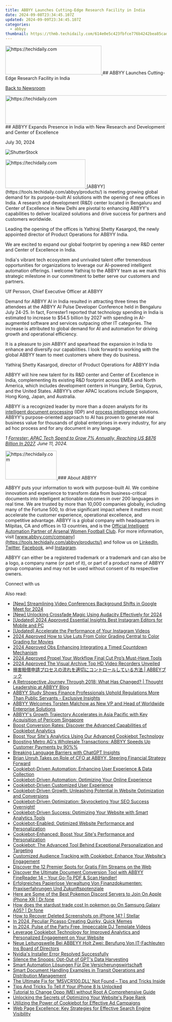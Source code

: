 ```yaml
---
title: ABBYY Launches Cutting-Edge Research Facility in India
date: 2024-09-08T23:34:45.107Z
updated: 2024-09-09T23:34:45.107Z
categories:
  - abbyy
thumbnail: https://thmb.techidaily.com/614e0e5c423fbfce776b4242bea85cadda084bd0ef851e6cf9024dcc8525ee26.jpg
---
```


<!-- affiliate ads begin -->
<a href="https://aligracehair.sjv.io/c/5597632/2135414/19272" target="_top" id="2135414">
  <img src="//a.impactradius-go.com/display-ad/19272-2135414" border="0" alt="https://techidaily.com" width="300" height="90"/>
</a>
<img height="0" width="0" src="https://aligracehair.sjv.io/i/5597632/2135414/19272" style="position:absolute;visibility:hidden;" border="0" />
<!-- affiliate ads end -->
## ABBYY Launches Cutting-Edge Research Facility in India

[Back to Newsroom](https://tools.techidaily.com/abbyy/products/)

<!-- affiliate ads begin -->
<a href="https://aidotcom.pxf.io/c/5597632/2134499/19576" target="_top" id="2134499">
  <img src="//a.impactradius-go.com/display-ad/19576-2134499" border="0" alt="https://techidaily.com" width="600" height="90"/>
</a>
<img height="0" width="0" src="https://aidotcom.pxf.io/i/5597632/2134499/19576" style="position:absolute;visibility:hidden;" border="0" />
<!-- affiliate ads end -->
## ABBYY Expands Presence in India with New Research and Development and Center of Excellence

July 30, 2024

![ShutterStock](https://content.abbyy.com/-/media/project/abbyy/abbyy/branchtemplates/shutterstock_1272462163_1296-x-729.jpg?h=729&iar=0&w=1296)

<!-- affiliate ads begin -->
<a href="https://bluettius.sjv.io/c/5597632/2139120/17108" target="_top" id="2139120">
  <img src="//a.impactradius-go.com/display-ad/17108-2139120" border="0" alt="https://techidaily.com" width="250" height="90"/>
</a>
<img height="0" width="0" src="https://bluettius.sjv.io/i/5597632/2139120/17108" style="position:absolute;visibility:hidden;" border="0" />
<!-- affiliate ads end -->
[ABBYY](https://tools.techidaily.com/abbyy/products/) is meeting growing global demand for its purpose-built AI solutions with the opening of new offices in India. A research and development (R&D) center located in Bengaluru and Center of Excellence in New Delhi are pivotal to enhancing ABBYY's capabilities to deliver localized solutions and drive success for partners and customers worldwide. 

Leading the opening of the offices is Yathiraj Shetty Kasargod, the newly appointed director of Product Operations for ABBYY India.

We are excited to expand our global footprint by opening a new R&D center and Center of Excellence in India.

India's vibrant tech ecosystem and unrivaled talent offer tremendous opportunities for organizations to leverage our AI-powered intelligent automation offerings. I welcome Yathiraj to the ABBYY team as we mark this strategic milestone in our commitment to better serve our customers and partners.

Ulf Persson, Chief Executive Officer at ABBYY

Demand for ABBYY AI in India resulted in attracting three times the attendees at the ABBYY AI Pulse Developer Conference held in Bengaluru July 24-25\. In fact, Forrester1 reported that technology spending in India is estimated to increase to $54.5 billion by 2027 with spending in AI-augmented software and services outpacing other IT categories. The increase is attributed to global demand for AI and automation for driving growth and operational efficiency. 

It is a pleasure to join ABBYY and spearhead the expansion in India to enhance and diversify our capabilities. I look forward to working with the global ABBYY team to meet customers where they do business.

Yathiraj Shetty Kasargod, director of Product Operations for ABBYY India

ABBYY will hire new talent for its R&D center and Center of Excellence in India, complementing its existing R&D footprint across EMEA and North America, which includes development centers in Hungary, Serbia, Cyprus, and the United States. ABBYY’s other APAC locations include Singapore, Hong Kong, Japan, and Australia.

ABBYY is a recognized leader by more than a dozen analysts for its [intelligent document processing](https://tools.techidaily.com/abbyy/products/) (IDP) and [process intelligence](https://tools.techidaily.com/abbyy/products/) solutions. ABBYY's purpose-oriented approach to AI has proven to generate real business value for thousands of global enterprises in every industry, for any ad hoc process and for any document in any language.

_1_ _[Forrester: APAC Tech Spend to Grow 7% Annually, Reaching US $876 Billion In 2027](https://www.forrester.com/press-newsroom/forrester-apac-tech-spend-forecast-2024/#:~:text=SINGAPORE%2C%20June%2011%2C%202024%20%E2%80%94,US%20%24876%20billion%20in%202027.#:~:text=SINGAPORE%2C%20June%2011%2C%202024%20%E2%80%94,US%20%24876%20billion%20in%202027.), June 11, 2024._ 

<!-- affiliate ads begin -->
<a href="https://aligracehair.sjv.io/c/5597632/2135410/19272" target="_top" id="2135410">
  <img src="//a.impactradius-go.com/display-ad/19272-2135410" border="0" alt="https://techidaily.com" width="160" height="90"/>
</a>
<img height="0" width="0" src="https://aligracehair.sjv.io/i/5597632/2135410/19272" style="position:absolute;visibility:hidden;" border="0" />
<!-- affiliate ads end -->
### About ABBYY

ABBYY puts your information to work with purpose-built AI. We combine innovation and experience to transform data from business-critical documents into intelligent actionable outcomes in over 200 languages in real time. We are trusted by more than 10,000 companies globally, including many of the Fortune 500, to drive significant impact where it matters most: accelerate the customer experience, operational excellence, and competitive advantage. ABBYY is a global company with headquarters in Milpitas, CA and offices in 13 countries, and is the [Official Intelligent Automation Partner of Arsenal Women Football Club](https://tools.techidaily.com/abbyy/products/). For more information, visit [www.abbyy.com/company](https://tools.techidaily.com/abbyy/products/) and follow us on [LinkedIn](https://www.linkedin.com/company/abbyy), [Twitter](https://twitter.com/ABBYY%5FSoftware), [Facebook](https://www.facebook.com/ABBYYsoft), and [Instagram](https://www.instagram.com/abbyyglobal/).

ABBYY can either be a registered trademark or a trademark and can also be a logo, a company name (or part of it), or part of a product name of ABBYY group companies and may not be used without consent of its respective owners.

Connect with us

<ins class="adsbygoogle"
     style="display:block"
     data-ad-format="autorelaxed"
     data-ad-client="ca-pub-7571918770474297"
     data-ad-slot="1223367746"></ins>



<ins class="adsbygoogle"
     style="display:block"
     data-ad-client="ca-pub-7571918770474297"
     data-ad-slot="8358498916"
     data-ad-format="auto"
     data-full-width-responsive="true"></ins>

<span class="atpl-alsoreadstyle">Also read:</span>
<div><ul>
<li><a href="https://video-capture.techidaily.com/new-streamlining-video-conferences-background-shifts-in-google-meet-for-2024/"><u>[New] Streamlining Video Conferences  Background Shifts in Google Meet for 2024</u></a></li>
<li><a href="https://fox-friendly.techidaily.com/new-unlocking-crossfade-magic-using-audacity-effectively-for-2024/"><u>[New] Unlocking Crossfade Magic  Using Audacity Effectively for 2024</u></a></li>
<li><a href="https://instagram-video-recordings.techidaily.com/updated-2024-approved-essential-insights-best-instagram-editors-for-mobile-and-pc/"><u>[Updated] 2024 Approved  Essential Insights  Best Instagram Editors for Mobile and PC</u></a></li>
<li><a href="https://instagram-clips.techidaily.com/updated-accelerate-the-performance-of-your-instagram-videos/"><u>[Updated] Accelerate the Performance of Your Instagram Videos</u></a></li>
<li><a href="https://article-helps.techidaily.com/2024-approved-how-to-use-luts-from-color-grading-central-to-color-grading-for-movies/"><u>2024 Approved  How to Use Luts From Color Grading Central to Color Grading for Movies</u></a></li>
<li><a href="https://screen-video-capture.techidaily.com/2024-approved-obs-enhancing-integrating-a-timed-countdown-mechanism/"><u>2024 Approved  Obs Enhancing  Integrating a Timed Countdown Mechanism</u></a></li>
<li><a href="https://fox-helps.techidaily.com/2024-approved-propel-your-workflow-final-cut-pros-must-have-tools/"><u>2024 Approved  Propel Your Workflow  Final Cut Pro’s Must-Have Tools</u></a></li>
<li><a href="https://video-screen-grab.techidaily.com/2024-approved-the-visual-archive-top-hd-video-recorders-unveiled/"><u>2024 Approved  The Visual Archive  Top HD Video Recorders Unveiled</u></a></li>
<li><a href="https://solve-manuals.techidaily.com/abbey/"><u>損害賠償申請プロセスの流れを適切にコントロールしている方法 | ABBEYブック</u></a></li>
<li><a href="https://solve-manuals.techidaily.com/a-retrospective-journey-through-2018-what-has-changed-thought-leadership-at-abbyy-blog/"><u>A Retrospective Journey Through 2018: What Has Changed? | Thought Leadership at ABBYY Blog</u></a></li>
<li><a href="https://solve-manuals.techidaily.com/abbyy-study-shows-finance-professionals-uphold-regulations-more-than-public-servants-exclusive-insights/"><u>ABBYY Study Shows Finance Professionals Uphold Regulations More Than Public Servants - Exclusive Insights</u></a></li>
<li><a href="https://solve-manuals.techidaily.com/abbyy-welcomes-torsten-malchow-as-new-vp-and-head-of-worldwide-enterprise-solutions/"><u>ABBYY Welcomes Torsten Malchow as New VP and Head of Worldwide Enterprise Solutions</u></a></li>
<li><a href="https://solve-manuals.techidaily.com/abbyys-growth-trajectory-accelerates-in-asia-pacific-with-key-acquisition-of-pericom-singapore/"><u>ABBYY's Growth Trajectory Accelerates in Asia Pacific with Key Acquisition of Pericom Singapore</u></a></li>
<li><a href="https://solve-manuals.techidaily.com/boost-conversion-rates-discover-the-advanced-capabilities-of-cookiebot-analytics/"><u>Boost Conversion Rates: Discover the Advanced Capabilities of Cookiebot Analytics</u></a></li>
<li><a href="https://solve-manuals.techidaily.com/boost-your-sites-analytics-using-our-advanced-cookiebot-technology/"><u>Boost Your Site's Analytics Using Our Advanced Cookiebot Technology</u></a></li>
<li><a href="https://solve-manuals.techidaily.com/boosting-metro-ags-wholesale-transactions-abbyy-speeds-up-customer-payments-by-90/"><u>Boosting Metro AG's Wholesale Transactions: ABBYY Speeds Up Customer Payments by 90%%</u></a></li>
<li><a href="https://tech-revival.techidaily.com/breaking-language-barriers-with-chatgpt-insights/"><u>Breaking Language Barriers with ChatGPT Insights</u></a></li>
<li><a href="https://solve-manuals.techidaily.com/brian-unruh-takes-on-role-of-cfo-at-abbyy-steering-financial-strategy-forward/"><u>Brian Unruh Takes on Role of CFO at ABBYY, Steering Financial Strategy Forward</u></a></li>
<li><a href="https://solve-manuals.techidaily.com/cookiebot-driven-automation-enhancing-user-experience-and-data-collection/"><u>Cookiebot-Driven Automation: Enhancing User Experience & Data Collection</u></a></li>
<li><a href="https://solve-manuals.techidaily.com/cookiebot-driven-automation-optimizing-your-online-experience/"><u>Cookiebot-Driven Automation: Optimizing Your Online Experience</u></a></li>
<li><a href="https://solve-manuals.techidaily.com/cookiebot-driven-customized-user-experience/"><u>Cookiebot-Driven Customized User Experience</u></a></li>
<li><a href="https://solve-manuals.techidaily.com/cookiebot-driven-growth-unleashing-potential-in-website-optimization-and-conversions/"><u>Cookiebot-Driven Growth: Unleashing Potential in Website Optimization and Conversions</u></a></li>
<li><a href="https://solve-manuals.techidaily.com/cookiebot-driven-optimization-skyrocketing-your-seo-success-overnight/"><u>Cookiebot-Driven Optimization: Skyrocketing Your SEO Success Overnight!</u></a></li>
<li><a href="https://solve-manuals.techidaily.com/cookiebot-driven-success-optimizing-your-website-with-smart-analytics-tools/"><u>Cookiebot-Driven Success: Optimizing Your Website with Smart Analytics Tools</u></a></li>
<li><a href="https://solve-manuals.techidaily.com/cookiebot-enabled-optimized-website-performance-and-personalization/"><u>Cookiebot-Enabled: Optimized Website Performance and Personalization</u></a></li>
<li><a href="https://solve-manuals.techidaily.com/cookiebot-enhanced-boost-your-sites-performance-and-personalization/"><u>Cookiebot-Enhanced: Boost Your Site's Performance and Personalization</u></a></li>
<li><a href="https://solve-manuals.techidaily.com/cookiebot-the-advanced-tool-behind-exceptional-personalization-and-targeting/"><u>Cookiebot: The Advanced Tool Behind Exceptional Personalization and Targeting</u></a></li>
<li><a href="https://solve-manuals.techidaily.com/customized-audience-tracking-with-cookiebot-enhance-your-websites-engagement/"><u>Customized Audience Tracking with Cookiebot: Enhance Your Website's Engagement</u></a></li>
<li><a href="https://techno-recovery.techidaily.com/discover-the-12-premier-spots-for-gratis-film-streams-on-the-web/"><u>Discover the 12 Premier Spots for Gratis Film Streams on the Web</u></a></li>
<li><a href="https://solve-manuals.techidaily.com/discover-the-ultimate-document-conversion-tool-with-abbyy-finereader-14-your-go-to-pdf-and-scan-handler/"><u>Discover the Ultimate Document Conversion Tool with ABBYY FineReader 14 – Your Go-To PDF & Scan Handler!</u></a></li>
<li><a href="https://vp-tips.techidaily.com/erfolgreiches-papierlose-verwaltung-von-finanzdokumenten-praxiserfahrungen-und-zukunftspotenziale/"><u>Erfolgreiches Papierlose Verwaltung Von Finanzdokumenten: Praxiserfahrungen Und Zukunftspotenziale</u></a></li>
<li><a href="https://ios-pokemon-go.techidaily.com/here-are-some-of-the-best-pokemon-discord-servers-to-join-on-apple-iphone-xr-drfone-by-drfone-virtual-ios/"><u>Here are Some of the Best Pokemon Discord Servers to Join On Apple iPhone XR | Dr.fone</u></a></li>
<li><a href="https://change-location.techidaily.com/how-does-the-stardust-trade-cost-in-pokemon-go-on-samsung-galaxy-a05-drfone-by-drfone-virtual-android/"><u>How does the stardust trade cost In pokemon go On Samsung Galaxy A05? | Dr.fone</u></a></li>
<li><a href="https://blog-min.techidaily.com/how-to-recover-deleted-screenshots-on-iphone-14-stellar-by-stellar-data-recovery-ios-iphone-data-recovery/"><u>How to Recover Deleted Screenshots on iPhone 14? | Stellar</u></a></li>
<li><a href="https://fox-blue.techidaily.com/in-2024-peculiar-picasso-creating-quirky-quick-memes/"><u>In 2024, Peculiar Picasso  Creating Quirky, Quick Memes</u></a></li>
<li><a href="https://youtube-sure.techidaily.com/24-pulse-of-the-party-free-impeccable-dj-template-videos/"><u>In 2024, Pulse of the Party  Free, Impeccable DJ Template Videos</u></a></li>
<li><a href="https://solve-manuals.techidaily.com/leverage-cookiebot-technology-for-improved-analytics-and-personalized-engagement-on-your-website/"><u>Leverage Cookiebot Technology for Improved Analytics and Personalized Engagement on Your Website</u></a></li>
<li><a href="https://solve-manuals.techidaily.com/neue-leitungswelle-bei-abbeyy-holt-zwei-berufung-von-it-fachleuten-ins-board-of-directors/"><u>Neue Leitungswelle Bei ABBEYY Holt Zwei: Berufung Von IT-Fachleuten Ins Board of Directors</u></a></li>
<li><a href="https://network-issues.techidaily.com/nvidias-installer-error-resolved-successfully/"><u>Nvidia's Installer Error Resolved Successfully</u></a></li>
<li><a href="https://tech-haven.techidaily.com/silence-the-snoops-opt-out-of-gpts-data-harvesting/"><u>Silence the Snoops: Opt-Out of GPT's Data Harvesting</u></a></li>
<li><a href="https://solve-manuals.techidaily.com/smart-automation-losungen-fur-die-versicherungswirtschaft/"><u>Smart Automation Lösungen Für Die Versicherungswirtschaft</u></a></li>
<li><a href="https://solve-manuals.techidaily.com/smart-document-handling-examples-in-transit-operations-and-distribution-management/"><u>Smart Document Handling Examples in Transit Operations and Distribution Management</u></a></li>
<li><a href="https://tech-renaissance.techidaily.com/the-ultimate-fix-for-msvcr100dll-not-found-tips-and-tricks-inside/"><u>The Ultimate Fix for 'MSVCR100.DLL' Not Found – Tips and Tricks Inside</u></a></li>
<li><a href="https://sim-unlock.techidaily.com/tips-and-tricks-to-tell-if-your-iphone-8-is-unlocked-by-drfone-ios/"><u>Tips And Tricks To Tell if Your iPhone 8 Is Unlocked</u></a></li>
<li><a href="https://sim-unlock.techidaily.com/tutorial-to-change-oppo-imei-without-root-a-comprehensive-guide-by-drfone-android/"><u>Tutorial to Change Oppo IMEI without Root A Comprehensive Guide</u></a></li>
<li><a href="https://solve-manuals.techidaily.com/unlocking-the-secrets-of-optimizing-your-websites-page-rank/"><u>Unlocking the Secrets of Optimizing Your Website's Page Rank</u></a></li>
<li><a href="https://solve-manuals.techidaily.com/utilizing-the-power-of-cookiebot-for-effective-ad-campaigns/"><u>Utilizing the Power of Cookiebot for Effective Ad Campaigns</u></a></li>
<li><a href="https://solve-manuals.techidaily.com/web-page-excellence-key-strategies-for-effective-search-engine-visibility/"><u>Web Page Excellence: Key Strategies for Effective Search Engine Visibility</u></a></li>
</ul></div>

